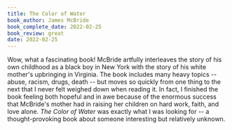 ```yaml
---
title: The Color of Water
book_author: James McBride
book_complete_date: 2022-02-25
book_review: great
date: 2022-02-25
---
```


Wow, what a fascinating book! McBride artfully interleaves the story of his own childhood as a black boy in New York with the story of his white mother's upbringing in Virginia. The book includes many heavy topics -- abuse, racism, drugs, death -- but moves so quickly from one thing to the next that I never felt weighed down when reading it. In fact, I finished the book feeling both hopeful and in awe because of the enormous success that McBride's mother had in raising her children on hard work, faith, and love alone. <cite>The Color of Water</cite> was exactly what I was looking for -- a thought-provoking book about someone interesting but relatively unknown.

<!--more-->
